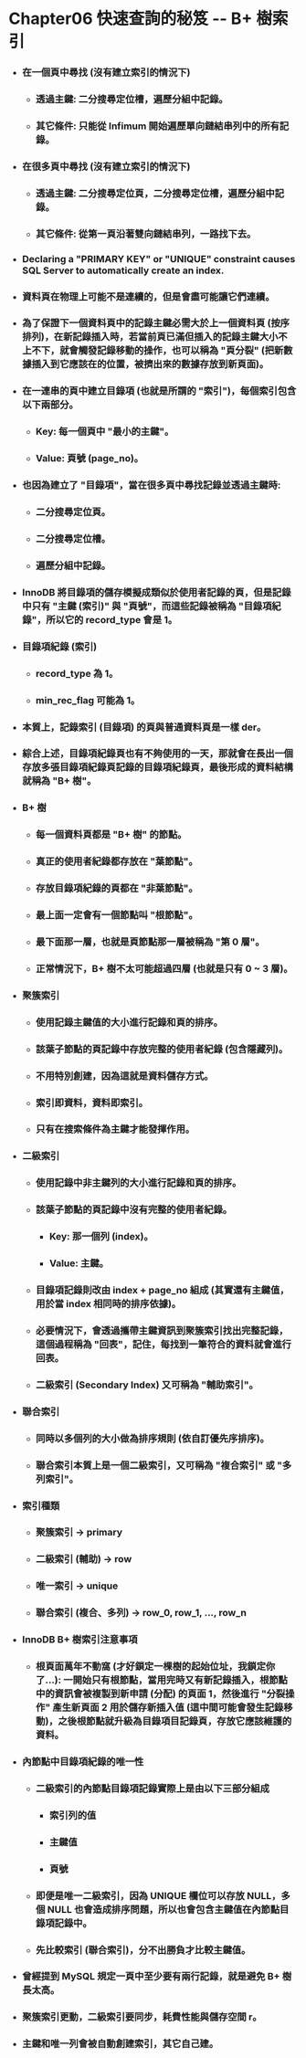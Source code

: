 Chapter06 快速查詢的秘笈 -- B+ 樹索引
=====
* ### 在一個頁中尋找 (沒有建立索引的情況下)
    * ### 透過主鍵: 二分搜尋定位槽，遍歷分組中記錄。
    * ### 其它條件: 只能從 Infimum 開始遍歷單向鏈結串列中的所有記錄。
* ### 在很多頁中尋找 (沒有建立索引的情況下)
    * ### 透過主鍵: 二分搜尋定位頁，二分搜尋定位槽，遍歷分組中記錄。
    * ### 其它條件: 從第一頁沿著雙向鏈結串列，一路找下去。
* ### Declaring a "PRIMARY KEY" or "UNIQUE" constraint causes SQL Server to automatically create an index.
* ### 資料頁在物理上可能不是連續的，但是會盡可能讓它們連續。
* ### 為了保證下一個資料頁中的記錄主鍵必需大於上一個資料頁 (按序排列)，在新記錄插入時，若當前頁已滿但插入的記錄主鍵大小不上不下，就會觸發記錄移動的操作，也可以稱為 "頁分裂" (把新數據插入到它應該在的位置，被擠出來的數據存放到新頁面)。
* ### 在一連串的頁中建立目錄項 (也就是所謂的 "索引")，每個索引包含以下兩部分。
    * ### Key: 每一個頁中 "最小的主鍵"。
    * ### Value: 頁號 (page_no)。
* ### 也因為建立了 "目錄項"，當在很多頁中尋找記錄並透過主鍵時:
    * ### 二分搜尋定位頁。
    * ### 二分搜尋定位槽。
    * ### 遍歷分組中記錄。
* ### InnoDB 將目錄項的儲存模擬成類似於使用者記錄的頁，但是記錄中只有 "主鍵 (索引)" 與 "頁號"，而這些記錄被稱為 "目錄項紀錄"，所以它的 record_type 會是 1。
* ### 目錄項紀錄 (索引)
    * ### record_type 為 1。
    * ### min_rec_flag 可能為 1。
* ### 本質上，記錄索引 (目錄項) 的頁與普通資料頁是一樣 der。
* ### 綜合上述，目錄項紀錄頁也有不夠使用的一天，那就會在長出一個存放多張目錄項紀錄頁記錄的目錄項紀錄頁，最後形成的資料結構就稱為 "B+ 樹"。
* ### B+ 樹
    * ### 每一個資料頁都是 "B+ 樹" 的節點。
    * ### 真正的使用者紀錄都存放在 "葉節點"。
    * ### 存放目錄項紀錄的頁都在 "非葉節點"。
    * ### 最上面一定會有一個節點叫 "根節點"。
    * ### 最下面那一層，也就是頁節點那一層被稱為 "第 0 層"。
    * ### 正常情況下，B+ 樹不太可能超過四層 (也就是只有 0 ~ 3 層)。
* ### 聚簇索引
    * ### 使用記錄主鍵值的大小進行記錄和頁的排序。
    * ### 該葉子節點的頁記錄中存放完整的使用者紀錄 (包含隱藏列)。
    * ### 不用特別創建，因為這就是資料儲存方式。
    * ### 索引即資料，資料即索引。
    * ### 只有在搜索條件為主鍵才能發揮作用。
* ### 二級索引
    * ### 使用記錄中非主鍵列的大小進行記錄和頁的排序。
    * ### 該葉子節點的頁記錄中沒有完整的使用者紀錄。
        * ### Key: 那一個列 (index)。
        * ### Value: 主鍵。
    * ### 目錄項記錄則改由 index + page_no 組成 (其實還有主鍵值，用於當 index 相同時的排序依據)。
    * ### 必要情況下，會透過攜帶主鍵資訊到聚簇索引找出完整記錄，這個過程稱為 "回表"，記住，每找到一筆符合的資料就會進行回表。
    * ### 二級索引 (Secondary Index) 又可稱為 "輔助索引"。
* ### 聯合索引
    * ### 同時以多個列的大小做為排序規則 (依自訂優先序排序)。
    * ### 聯合索引本質上是一個二級索引，又可稱為 "複合索引" 或 "多列索引"。
* ### 索引種類
    * ### 聚簇索引 -> primary
    * ### 二級索引 (輔助) -> row
    * ### 唯一索引 -> unique
    * ### 聯合索引 (複合、多列) -> row_0, row_1, ..., row_n
* ### InnoDB B+ 樹索引注意事項
    * ### 根頁面萬年不動窩 (才好鎖定一棵樹的起始位址，我鎖定你了...): 一開始只有根節點，當用完時又有新記錄插入，根節點中的資訊會被複製到新申請 (分配) 的頁面 1，然後進行 "分裂操作" 產生新頁面 2 用於儲存新插入值 (這中間可能會發生記錄移動)，之後根節點就升級為目錄項目記錄頁，存放它應該維護的資料。
* ### 內節點中目錄項紀錄的唯一性
    * ### 二級索引的內節點目錄項記錄實際上是由以下三部分組成
        * ### 索引列的值
        * ### 主鍵值
        * ### 頁號
    * ### 即便是唯一二級索引，因為 UNIQUE 欄位可以存放 NULL，多個 NULL 也會造成排序問題，所以也會包含主鍵值在內節點目錄項記錄中。
    * ### 先比較索引 (聯合索引)，分不出勝負才比較主鍵值。
* ### 曾經提到 MySQL 規定一頁中至少要有兩行記錄，就是避免 B+ 樹長太高。
* ### 聚簇索引更動，二級索引要同步，耗費性能與儲存空間 r。
* ### 主鍵和唯一列會被自動創建索引，其它自己建。
<br />
